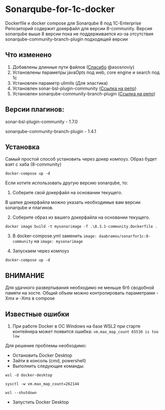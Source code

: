 # Sonarqube-for-1c-docker
Dockerfile и docker compose для Sonarqube 8 под 1C-Enterprise
Репозиторий содержит докерфайл для версии 8-community.
Версия sonarqube выше 8 версии пока не поддерживается из-за отсутствия sonarqube-community-branch-plugin подходящей версии


## Что изменено
1. Добавлены длинные пути файлов ([Спасибо](https://github.com/asosnoviy/sonarqube "Спасибо") @asosnoviy)
2. Установлены параметры javaOpts под web, core engine и search под 1с
3. Установлен параметр ulimits (Для эластика)
4. Установлен sonar-bsl-plugin-community ([Ссылка на репо](https://github.com/1c-syntax/sonar-bsl-plugin-community "Ссылка на репо")) 
5. Установлен sonarqube-community-branch-plugin ([Ссылка на репо](https://github.com/mc1arke/sonarqube-community-branch-plugin "Ссылка на репо")) 

## Версии плагинов:

sonar-bsl-plugin-community - 1.7.0

sonarqube-community-branch-plugin - 1.4.1

## Установка
Самый простой способ установить через докер компоуз. Образ будет взят с хаба (8-community)

```docker-compose up -d```

Если хотите использовать другую версию sonarqube, то:
1. Соберите свой докерфайл на основании текущего.

В шапке докерфайла можно указать необходимые вам версии sonarqube и плагинов.

2. Соберите образ из вашего докерфайла на основании текущего.

```docker image build -t mysonarimage -f .\8.3.1-community.Dockerfile .```

3. В docker-compose.yml заменить 
```image: daabramov/sonarfor1c:8-community``` на ```image: mysonarimage```

4. Запускаем через компоуз

```docker-compose up -d```

## ВНИМАНИЕ
Для удачного развертывания необходимо не меньше 6гб сводобной памяти на хосте.
Общий объем можно контролировать параметрами -Xmx и -Xms в compose

## Известные ошибки
1. При работе Docker в ОС Windows на базе WSL2 при старте контейнера может появится ошибка:
```vm.max_map_count 65530 is too low```

Для решение проблемы необходимо:
- Остановить Docker Desktop
- Зайти в консоль (cmd, powershell)
- Выполнить следующие команды:

```wsl -d docker-desktop```

```sysctl -w vm.max_map_count=262144```

```wsl --shutdown```

- Запустить Docker Desktop
